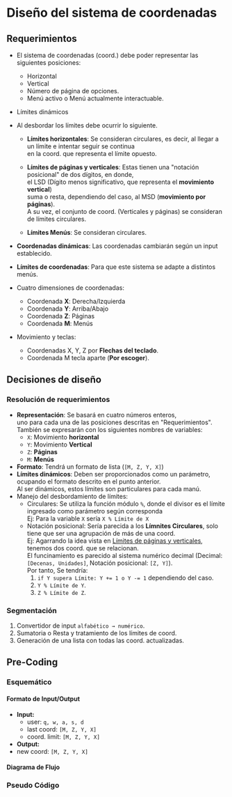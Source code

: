 # Diseño del sistema de coordenadas

## Requerimientos

* El sistema de coordenadas (coord.) debe poder representar las siguientes posiciones:
  * Horizontal
  * Vertical
  * Número de página de opciones.
  * Menú activo o Menú actualmente interactuable.
* Límites dinámicos
* Al desbordar los límites debe ocurrir lo siguiente.
  * **Límites horizontales**: Se consideran circulares, es decir, al llegar a un límite e intentar seguir se continua <br>
                              en la coord. que representa el límite opuesto.

  * **Límites de páginas y verticales**: Estas tienen una "notación posicional" de dos dígitos, en donde, <br> 
                                         el LSD (Dígito menos significativo, que representa el **movimiento vertical**) <br>
                                         suma o resta, dependiendo del caso, al MSD (**movimiento por páginas**). <br>
                                         A su vez, el conjunto de coord. (Verticales y páginas) se consideran de límites circulares.

  * **Límites Menús**: Se consideran circulares.

* **Coordenadas dinámicas**: Las coordenadas cambiarán según un input establecido.
* **Límites de coordenadas**: Para que este sistema se adapte a distintos menús.
* Cuatro dimensiones de coordenadas: 
  * Coordenada **X**: Derecha/Izquierda
  * Coordenada **Y**: Arriba/Abajo
  * Coordenada **Z**: Páginas
  * Coordenada **M**: Menús
* Movimiento y teclas:
  * Coordenadas X, Y, Z por **Flechas del teclado**.
  * Coordenada M tecla aparte (**Por escoger**).


## Decisiones de diseño

### Resolución de requerimientos

* **Representación**: Se basará en cuatro números enteros, <br>
                      uno para cada una de las posiciones descritas en "Requerimientos". <br>
                      También se expresarán con los siguientes nombres de variables:
  * `X`: Movimiento **horizontal**
  * `Y`: Movimiento **Vertical**
  * `Z`: **Páginas**
  * `M`: **Menús**
* **Formato**: Tendrá un formato de lista (`[M, Z, Y, X]`)
* **Límites dinámicos**: Deben ser proporcionados como un parámetro, ocupando el formato descrito en el punto anterior. <br>
                         Al ser dinámicos, estos límites son particulares para cada manú.
* Manejo del desbordamiento de límites:
  * Circulares: Se utiliza la función módulo `%`, donde el divisor es el límite ingresado como parámetro según corresponda <br>
                Ej: Para la variable `X` sería `X % Límite de X`
  * Notación posicional: Sería parecida a los **Límnites Circulares**, solo tiene que ser una agrupación de más de una coord. <br>
                         Ej: Agarrando la idea vista en [Límites de páginas y verticales](#Requerimientos), tenemos dos coord. que se relacionan. <br>
                         El funcinamiento es parecido al sistema numérico decimal (Decimal: `[Decenas, Unidades]`, Notación posicional: `[Z, Y]`). <br>
                         Por tanto, Se tendría:
    1. `if Y supera Límite: Y += 1 o Y -= 1` dependiendo del caso.
    2. `Y % Límite de Y`.
    3. `Z % Límite de Z`.

### Segmentación
1. Convertidor de input `alfabético → numérico`.
2. Sumatoria o Resta y tratamiento de los límites de coord.
3. Generación de una lista con todas las coord. actualizadas. 


## Pre-Coding

### Esquemático

#### Formato de Input/Output

* **Input:**
  * user: `q, w, a, s, d`
  * last coord: `[M, Z, Y, X]`
  * coord. limit: `[M, Z, Y, X]`
*  **Output:**
  * new coord: `[M, Z, Y, X]`


#### Diagrama de Flujo



### Pseudo Código
